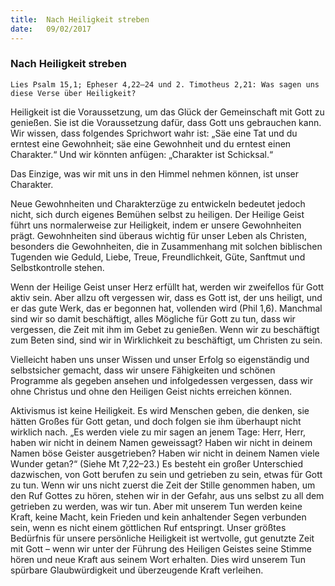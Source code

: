 ```yaml
---
title:  Nach Heiligkeit streben
date:   09/02/2017
---
```


### Nach Heiligkeit streben 

`Lies Psalm 15,1; Epheser 4,22–24 und 2. Timotheus 2,21: Was sagen uns diese Verse über Heiligkeit?` 

Heiligkeit ist die Voraussetzung, um das Glück der Gemeinschaft mit Gott zu genießen. Sie ist die Voraussetzung dafür, dass Gott uns gebrauchen kann. Wir wissen, dass folgendes Sprichwort wahr ist: „Säe eine Tat und du erntest eine Gewohnheit; säe eine Gewohnheit und du erntest einen Charakter.“ Und wir könnten anfügen: „Charakter ist Schicksal.“ 

Das Einzige, was wir mit uns in den Himmel nehmen können, ist unser Charakter. 

Neue Gewohnheiten und Charakterzüge zu entwickeln bedeutet jedoch nicht, sich durch eigenes Bemühen selbst zu heiligen. Der Heilige Geist führt uns normalerweise zur Heiligkeit, indem er unsere Gewohnheiten prägt. Gewohnheiten sind überaus wichtig für unser Leben als Christen, besonders die Gewohnheiten, die in Zusammenhang mit solchen biblischen Tugenden wie Geduld, Liebe, Treue, Freundlichkeit, Güte, Sanftmut und Selbstkontrolle stehen. 

Wenn der Heilige Geist unser Herz erfüllt hat, werden wir zweifellos für Gott aktiv sein. Aber allzu oft vergessen wir, dass es Gott ist, der uns heiligt, und er das gute Werk, das er begonnen hat, vollenden wird (Phil 1,6). Manchmal sind wir so damit beschäftigt, alles Mögliche für Gott zu tun, dass wir vergessen, die Zeit mit ihm im Gebet zu genießen. Wenn wir zu beschäftigt zum Beten sind, sind wir in Wirklichkeit zu beschäftigt, um Christen zu sein. 

Vielleicht haben uns unser Wissen und unser Erfolg so eigenständig und selbstsicher gemacht, dass wir unsere Fähigkeiten und schönen Programme als gegeben ansehen und infolgedessen vergessen, dass wir ohne Christus und ohne den Heiligen Geist nichts erreichen können. 

Aktivismus ist keine Heiligkeit. Es wird Menschen geben, die denken, sie hätten Großes für Gott getan, und doch folgen sie ihm überhaupt nicht wirklich nach. „Es werden viele zu mir sagen an jenem Tage: Herr, Herr, haben wir nicht in deinem Namen geweissagt? Haben wir nicht in deinem Namen böse Geister ausgetrieben? Haben wir nicht in deinem Namen viele Wunder getan?“ (Siehe Mt 7,22–23.) Es besteht ein großer Unterschied dazwischen, von Gott berufen zu sein und getrieben zu sein, etwas für Gott zu tun. Wenn wir uns nicht zuerst die Zeit der Stille genommen haben, um den Ruf Gottes zu hören, stehen wir in der Gefahr, aus uns selbst zu all dem getrieben zu werden, was wir tun. Aber mit unserem Tun werden keine Kraft, keine Macht, kein Frieden und kein anhaltender Segen verbunden sein, wenn es nicht einem göttlichen Ruf entspringt. Unser größtes Bedürfnis für unsere persönliche Heiligkeit ist wertvolle, gut genutzte Zeit mit Gott – wenn wir unter der Führung des Heiligen Geistes seine Stimme hören und neue Kraft aus seinem Wort erhalten. Dies wird unserem Tun spürbare Glaubwürdigkeit und überzeugende Kraft verleihen. 